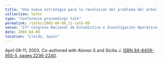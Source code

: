 ```yaml
---
title: "Una nueva estrategia para la resolución del problema del árbol generador multicriterio mediante algoritmos genéticos"
collection: talks
type: "Conference proceedings talk"
permalink: /talks/2003-04-08_11-talk-09
venue: "27º Congreso Nacional de Estadística e Investigación Operativa (SEIO)"
date: 2003-04-08
location: "Lleida, Spain"
---
```

April 08-11, 2003. Co-authored with Alonso S and Sicilia J.
[ISBN 84-8409-955-5, pages 2236-2240](https://portalciencia.ull.es/documentos/5ea21ba32999521f7d51d5e9?lang=en). 
